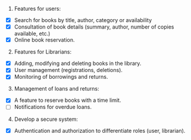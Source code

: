 1. Features for users:
- [x] Search for books by title, author, category or availability
- [x] Consultation of book details (summary, author, number of copies available, etc.)
- [x] Online book reservation.

2. Features for Librarians:
- [x] Adding, modifying and deleting books in the library.
- [x] User management (registrations, deletions).
- [x] Monitoring of borrowings and returns.

3. Management of loans and returns:
- [x] A feature to reserve books with a time limit.
- [ ] Notifications for overdue loans.

4. Develop a secure system:
- [x] Authentication and authorization to differentiate roles (user, librarian).